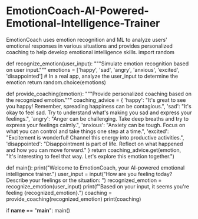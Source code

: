# EmotionCoach-AI-Powered-Emotional-Intelligence-Trainer
EmotionCoach uses emotion recognition and ML to analyze users' emotional responses in various situations and provides personalized coaching to help develop emotional intelligence skills.
import random

def recognize_emotion(user_input):
    """Simulate emotion recognition based on user input."""
    emotions = ['happy', 'sad', 'angry', 'anxious', 'excited', 'disappointed']
    # In a real app, analyze the user_input to determine the emotion
    return random.choice(emotions)

def provide_coaching(emotion):
    """Provide personalized coaching based on the recognized emotion."""
    coaching_advice = {
        'happy': "It's great to see you happy! Remember, spreading happiness can be contagious.",
        'sad': "It's okay to feel sad. Try to understand what's making you sad and express your feelings.",
        'angry': "Anger can be challenging. Take deep breaths and try to express your feelings calmly.",
        'anxious': "Anxiety can be tough. Focus on what you can control and take things one step at a time.",
        'excited': "Excitement is wonderful! Channel this energy into productive activities.",
        'disappointed': "Disappointment is part of life. Reflect on what happened and how you can move forward."
    }
    return coaching_advice.get(emotion, "It's interesting to feel that way. Let's explore this emotion together.")

def main():
    print("Welcome to EmotionCoach, your AI-powered emotional intelligence trainer.")
    user_input = input("How are you feeling today? Describe your feelings or the situation: ")
    recognized_emotion = recognize_emotion(user_input)
    print(f"Based on your input, it seems you're feeling {recognized_emotion}.")
    coaching = provide_coaching(recognized_emotion)
    print(coaching)

if __name__ == "__main__":
    main()
